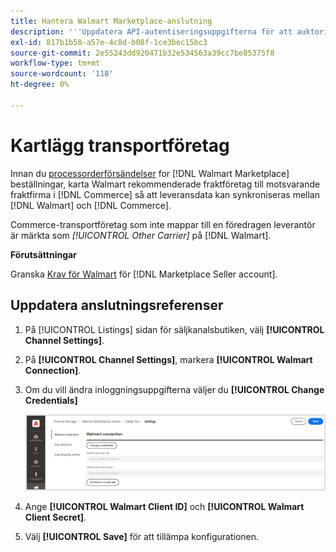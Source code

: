```yaml
---
title: Hantera Walmart Marketplace-anslutning
description: '''Uppdatera API-autentiseringsuppgifterna för att auktorisera anslutningen mellan en [DNL! Commerce]-butiksvyn och [!DNL Walmart Marketplace]. The connection is required to connect [!DNL Commerce] produktlistor och synkronisera lager, pris, order och leveransdata mellan [!DNL Commerce] och Walmart.'
exl-id: 817b1b58-a57e-4c8d-b08f-1ce3bec15bc3
source-git-commit: 2e55243dd920471b32e534563a39cc7be85375f8
workflow-type: tm+mt
source-wordcount: '118'
ht-degree: 0%

---
```


# Kartlägg transportföretag

Innan du [processorderförsändelser](process-orders.md#ship-an-order) for [!DNL Walmart Marketplace] beställningar, karta Walmart rekommenderade fraktföretag till motsvarande fraktfirma i [!DNL Commerce] så att leveransdata kan synkroniseras mellan [!DNL Walmart] och [!DNL Commerce].

Commerce-transportföretag som inte mappar till en föredragen leverantör är märkta som *[!UICONTROL Other Carrier]* på [!DNL Walmart].

**Förutsättningar**

Granska [Krav för Walmart](walmart-requirements.md) för [!DNL Marketplace Seller account].

## Uppdatera anslutningsreferenser

1. På [!UICONTROL Listings] sidan för säljkanalsbutiken, välj **[!UICONTROL Channel Settings]**.

1. På **[!UICONTROL Channel Settings]**, markera **[!UICONTROL Walmart Connection]**.

1. Om du vill ändra inloggningsuppgifterna väljer du **[!UICONTROL Change Credentials]**

   ![Uppdatera Walmart API-autentiseringsuppgifter för att auktorisera anslutningen](assets/update-connection-credentials.png)

1. Ange **[!UICONTROL Walmart Client ID]** och **[!UICONTROL Walmart Client Secret]**.

1. Välj **[!UICONTROL Save]** för att tillämpa konfigurationen.
